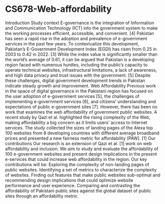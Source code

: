 # CS678-Web-affordability
Introduction
Study context
E-governance is the integration of Information and Communication Technology (ICT) into the government system to make the working processes efficient, accessible, and convenient. [4] Pakistan has seen a rapid rise in the adoption and prevalence of e-government services in the past few years. To contextualize this development, Pakistan’s E-Government Development Index (EGDI) has risen from 0.25 in 2003 to 0.42 in 2022. [3] While the index value is significantly smaller than the world’s average of 0.61, it can be argued that Pakistan is a developing region faced with numerous hurdles, including the public’s capacity to operate technical websites, infrastructural limitations, a lack of awareness, and high data privacy and trust issues with the government. [5] Despite these challenges, digital government development trends in Pakistan indicate steady growth and improvement.
Web Affordability
Previous work in the space of digital governance in the Pakistani region has focused on the user adoption of e-government services [5], the challenges of implementing e-government services [6], and citizens’ understanding and expectations of public e-government sites [7]. However, there has been no work that examines the web affordability of government public websites. A recent study by Qazi et al. highlighted the rising complexity of the Web, making affordability a big concern as it limits users’ access to Internet services. The study collected the sizes of landing pages of the Alexa top 100 websites from 8 developing countries with different average broadband prices and presented a new fairness metric for affordability (PAW). [1]
Our contributions
Our research is an extension of Qazi et al. [1] work on web affordability and inclusion. We aim to study and evaluate the affordability of 100 e-government websites and present design implications in the present e-services that could increase web affordability in the region. Our key contributions will be:
Exploring the complexity of non-landing pages of public websites.
Identifying a set of metrics to characterize the complexity of websites.
Finding out features that make public websites sub-optimal and recommending design implications that could optimize website performance and user experience.
Comparing and contrasting the affordability of Pakistani public sites against the global dataset of public sites through an affordability metric.
